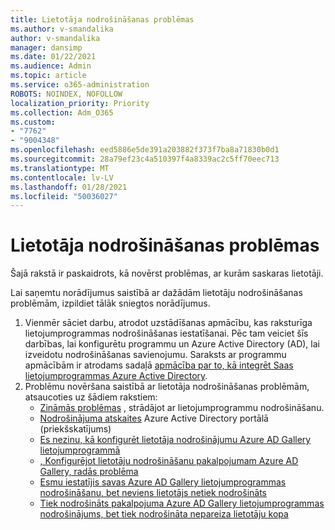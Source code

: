 ```yaml
---
title: Lietotāja nodrošināšanas problēmas
ms.author: v-smandalika
author: v-smandalika
manager: dansimp
ms.date: 01/22/2021
ms.audience: Admin
ms.topic: article
ms.service: o365-administration
ROBOTS: NOINDEX, NOFOLLOW
localization_priority: Priority
ms.collection: Adm_O365
ms.custom:
- "7762"
- "9004348"
ms.openlocfilehash: eed5886e5de391a203882f373f7ba8a71830b0d1
ms.sourcegitcommit: 28a79ef23c4a510397f4a8339ac2c5ff70eec713
ms.translationtype: MT
ms.contentlocale: lv-LV
ms.lasthandoff: 01/28/2021
ms.locfileid: "50036027"
---
```

# <a name="user-provisioning-issues"></a>Lietotāja nodrošināšanas problēmas

Šajā rakstā ir paskaidrots, kā novērst problēmas, ar kurām saskaras lietotāji.

Lai saņemtu norādījumus saistībā ar dažādām lietotāju nodrošināšanas problēmām, izpildiet tālāk sniegtos norādījumus.

1. Vienmēr sāciet darbu, atrodot uzstādīšanas apmācību, kas raksturīga lietojumprogrammas nodrošināšanas iestatīšanai. Pēc tam veiciet šīs darbības, lai konfigurētu programmu un Azure Active Directory (AD), lai izveidotu nodrošināšanas savienojumu. Saraksts ar programmu apmācībām ir atrodams sadaļā [apmācība par to, kā integrēt Saas lietojumprogrammas Azure Active Directory](https://docs.microsoft.com/azure/active-directory/saas-apps/tutorial-list).
2. Problēmu novēršana saistībā ar lietotāja nodrošināšanas problēmām, atsaucoties uz šādiem rakstiem:
    - [Zināmās problēmas](https://docs.microsoft.com/azure/active-directory/app-provisioning/known-issues) , strādājot ar lietojumprogrammu nodrošināšanu.
    - [Nodrošinājuma atskaites](https://docs.microsoft.com/azure/active-directory/reports-monitoring/concept-provisioning-logs) Azure Active Directory portālā (priekšskatījums)
    - [Es nezinu, kā konfigurēt lietotāja nodrošinājumu Azure AD Gallery lietojumprogrammā](https://docs.microsoft.com/azure/active-directory/app-provisioning/configure-automatic-user-provisioning-portal) 
    - [, Konfigurējot lietotāju nodrošināšanu pakalpojumam Azure AD Gallery, radās problēma](https://docs.microsoft.com/azure/active-directory/app-provisioning/application-provisioning-config-problem) 
    - [Esmu iestatījis savas Azure AD Gallery lietojumprogrammas nodrošināšanu, bet neviens lietotājs netiek nodrošināts](https://docs.microsoft.com/azure/active-directory/app-provisioning/application-provisioning-config-problem-no-users-provisioned) 
    - [Tiek nodrošināts pakalpojuma Azure AD Gallery lietojumprogrammas nodrošinājums, bet tiek nodrošināta nepareiza lietotāju kopa](https://docs.microsoft.com/azure/active-directory/manage-apps/add-application-portal-assign-users)





